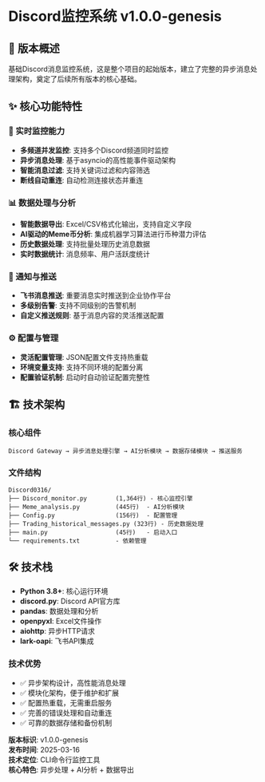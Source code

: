 # Discord监控系统 v1.0.0-genesis

## 🎯 版本概述
基础Discord消息监控系统，这是整个项目的起始版本，建立了完整的异步消息处理架构，奠定了后续所有版本的核心基础。

## ✨ 核心功能特性

### 🚀 实时监控能力
- **多频道并发监控**: 支持多个Discord频道同时监控
- **异步消息处理**: 基于asyncio的高性能事件驱动架构
- **智能消息过滤**: 支持关键词过滤和内容筛选
- **断线自动重连**: 自动检测连接状态并重连

### 📊 数据处理与分析  
- **智能数据导出**: Excel/CSV格式化输出，支持自定义字段
- **AI驱动的Meme币分析**: 集成机器学习算法进行币种潜力评估
- **历史数据处理**: 支持批量处理历史消息数据
- **实时数据统计**: 消息频率、用户活跃度统计

### 🔔 通知与推送
- **飞书消息推送**: 重要消息实时推送到企业协作平台
- **多级别告警**: 支持不同级别的告警机制
- **自定义推送规则**: 基于消息内容的灵活推送配置

### ⚙️ 配置与管理
- **灵活配置管理**: JSON配置文件支持热重载
- **环境变量支持**: 支持不同环境的配置分离
- **配置验证机制**: 启动时自动验证配置完整性

## 🏗️ 技术架构

### 核心组件
```
Discord Gateway → 异步消息处理引擎 → AI分析模块 → 数据存储模块 → 推送服务
```

### 文件结构
```
Discord0316/
├── Discord_monitor.py        (1,364行) - 核心监控引擎
├── Meme_analysis.py          (445行)  - AI分析模块  
├── Config.py                 (156行)  - 配置管理
├── Trading_historical_messages.py (323行) - 历史数据处理
├── main.py                   (45行)   - 启动入口
└── requirements.txt          - 依赖管理
```


## 🛠️ 技术栈
- **Python 3.8+**: 核心运行环境
- **discord.py**: Discord API官方库
- **pandas**: 数据处理和分析
- **openpyxl**: Excel文件操作
- **aiohttp**: 异步HTTP请求
- **lark-oapi**: 飞书API集成

### 技术优势
- ✅ 异步架构设计，高性能消息处理
- ✅ 模块化架构，便于维护和扩展
- ✅ 配置热重载，无需重启服务
- ✅ 完善的错误处理和自动重连
- ✅ 可靠的数据存储和备份机制


**版本标识**: v1.0.0-genesis  
**发布时间**: 2025-03-16  
**技术定位**: CLI命令行监控工具  
**核心特色**: 异步处理 + AI分析 + 数据导出